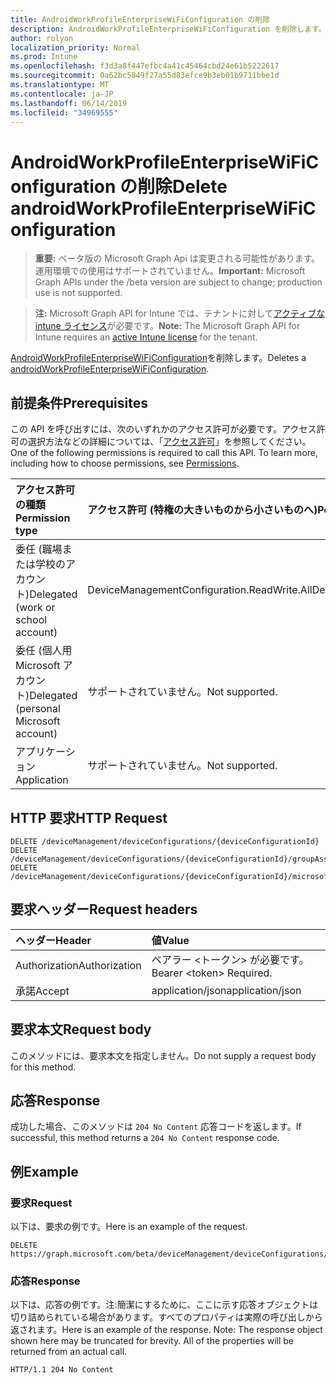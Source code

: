 ```yaml
---
title: AndroidWorkProfileEnterpriseWiFiConfiguration の削除
description: AndroidWorkProfileEnterpriseWiFiConfiguration を削除します。
author: rolyon
localization_priority: Normal
ms.prod: Intune
ms.openlocfilehash: f3d3a8f447efbc4a41c45464cbd24e61b5222617
ms.sourcegitcommit: 0a62bc5849f27a55d83efce9b3eb01b9711bbe1d
ms.translationtype: MT
ms.contentlocale: ja-JP
ms.lasthandoff: 06/14/2019
ms.locfileid: "34969555"
---
```

# <a name="delete-androidworkprofileenterprisewificonfiguration"></a><span data-ttu-id="649dc-103">AndroidWorkProfileEnterpriseWiFiConfiguration の削除</span><span class="sxs-lookup"><span data-stu-id="649dc-103">Delete androidWorkProfileEnterpriseWiFiConfiguration</span></span>

> <span data-ttu-id="649dc-104">**重要:** ベータ版の Microsoft Graph Api は変更される可能性があります。運用環境での使用はサポートされていません。</span><span class="sxs-lookup"><span data-stu-id="649dc-104">**Important:** Microsoft Graph APIs under the /beta version are subject to change; production use is not supported.</span></span>

> <span data-ttu-id="649dc-105">**注:** Microsoft Graph API for Intune では、テナントに対して[アクティブな intune ライセンス](https://go.microsoft.com/fwlink/?linkid=839381)が必要です。</span><span class="sxs-lookup"><span data-stu-id="649dc-105">**Note:** The Microsoft Graph API for Intune requires an [active Intune license](https://go.microsoft.com/fwlink/?linkid=839381) for the tenant.</span></span>

<span data-ttu-id="649dc-106">[AndroidWorkProfileEnterpriseWiFiConfiguration](../resources/intune-deviceconfig-androidworkprofileenterprisewificonfiguration.md)を削除します。</span><span class="sxs-lookup"><span data-stu-id="649dc-106">Deletes a [androidWorkProfileEnterpriseWiFiConfiguration](../resources/intune-deviceconfig-androidworkprofileenterprisewificonfiguration.md).</span></span>

## <a name="prerequisites"></a><span data-ttu-id="649dc-107">前提条件</span><span class="sxs-lookup"><span data-stu-id="649dc-107">Prerequisites</span></span>
<span data-ttu-id="649dc-p101">この API を呼び出すには、次のいずれかのアクセス許可が必要です。アクセス許可の選択方法などの詳細については、「[アクセス許可](/graph/permissions-reference)」を参照してください。</span><span class="sxs-lookup"><span data-stu-id="649dc-p101">One of the following permissions is required to call this API. To learn more, including how to choose permissions, see [Permissions](/graph/permissions-reference).</span></span>

|<span data-ttu-id="649dc-110">アクセス許可の種類</span><span class="sxs-lookup"><span data-stu-id="649dc-110">Permission type</span></span>|<span data-ttu-id="649dc-111">アクセス許可 (特権の大きいものから小さいものへ)</span><span class="sxs-lookup"><span data-stu-id="649dc-111">Permissions (from most to least privileged)</span></span>|
|:---|:---|
|<span data-ttu-id="649dc-112">委任 (職場または学校のアカウント)</span><span class="sxs-lookup"><span data-stu-id="649dc-112">Delegated (work or school account)</span></span>|<span data-ttu-id="649dc-113">DeviceManagementConfiguration.ReadWrite.All</span><span class="sxs-lookup"><span data-stu-id="649dc-113">DeviceManagementConfiguration.ReadWrite.All</span></span>|
|<span data-ttu-id="649dc-114">委任 (個人用 Microsoft アカウント)</span><span class="sxs-lookup"><span data-stu-id="649dc-114">Delegated (personal Microsoft account)</span></span>|<span data-ttu-id="649dc-115">サポートされていません。</span><span class="sxs-lookup"><span data-stu-id="649dc-115">Not supported.</span></span>|
|<span data-ttu-id="649dc-116">アプリケーション</span><span class="sxs-lookup"><span data-stu-id="649dc-116">Application</span></span>|<span data-ttu-id="649dc-117">サポートされていません。</span><span class="sxs-lookup"><span data-stu-id="649dc-117">Not supported.</span></span>|

## <a name="http-request"></a><span data-ttu-id="649dc-118">HTTP 要求</span><span class="sxs-lookup"><span data-stu-id="649dc-118">HTTP Request</span></span>
<!-- {
  "blockType": "ignored"
}
-->
``` http
DELETE /deviceManagement/deviceConfigurations/{deviceConfigurationId}
DELETE /deviceManagement/deviceConfigurations/{deviceConfigurationId}/groupAssignments/{deviceConfigurationGroupAssignmentId}/deviceConfiguration
DELETE /deviceManagement/deviceConfigurations/{deviceConfigurationId}/microsoft.graph.windowsDomainJoinConfiguration/networkAccessConfigurations/{deviceConfigurationId}
```

## <a name="request-headers"></a><span data-ttu-id="649dc-119">要求ヘッダー</span><span class="sxs-lookup"><span data-stu-id="649dc-119">Request headers</span></span>
|<span data-ttu-id="649dc-120">ヘッダー</span><span class="sxs-lookup"><span data-stu-id="649dc-120">Header</span></span>|<span data-ttu-id="649dc-121">値</span><span class="sxs-lookup"><span data-stu-id="649dc-121">Value</span></span>|
|:---|:---|
|<span data-ttu-id="649dc-122">Authorization</span><span class="sxs-lookup"><span data-stu-id="649dc-122">Authorization</span></span>|<span data-ttu-id="649dc-123">ベアラー &lt;トークン&gt; が必要です。</span><span class="sxs-lookup"><span data-stu-id="649dc-123">Bearer &lt;token&gt; Required.</span></span>|
|<span data-ttu-id="649dc-124">承諾</span><span class="sxs-lookup"><span data-stu-id="649dc-124">Accept</span></span>|<span data-ttu-id="649dc-125">application/json</span><span class="sxs-lookup"><span data-stu-id="649dc-125">application/json</span></span>|

## <a name="request-body"></a><span data-ttu-id="649dc-126">要求本文</span><span class="sxs-lookup"><span data-stu-id="649dc-126">Request body</span></span>
<span data-ttu-id="649dc-127">このメソッドには、要求本文を指定しません。</span><span class="sxs-lookup"><span data-stu-id="649dc-127">Do not supply a request body for this method.</span></span>

## <a name="response"></a><span data-ttu-id="649dc-128">応答</span><span class="sxs-lookup"><span data-stu-id="649dc-128">Response</span></span>
<span data-ttu-id="649dc-129">成功した場合、このメソッドは `204 No Content` 応答コードを返します。</span><span class="sxs-lookup"><span data-stu-id="649dc-129">If successful, this method returns a `204 No Content` response code.</span></span>

## <a name="example"></a><span data-ttu-id="649dc-130">例</span><span class="sxs-lookup"><span data-stu-id="649dc-130">Example</span></span>

### <a name="request"></a><span data-ttu-id="649dc-131">要求</span><span class="sxs-lookup"><span data-stu-id="649dc-131">Request</span></span>
<span data-ttu-id="649dc-132">以下は、要求の例です。</span><span class="sxs-lookup"><span data-stu-id="649dc-132">Here is an example of the request.</span></span>
``` http
DELETE https://graph.microsoft.com/beta/deviceManagement/deviceConfigurations/{deviceConfigurationId}
```

### <a name="response"></a><span data-ttu-id="649dc-133">応答</span><span class="sxs-lookup"><span data-stu-id="649dc-133">Response</span></span>
<span data-ttu-id="649dc-p102">以下は、応答の例です。注:簡潔にするために、ここに示す応答オブジェクトは切り詰められている場合があります。すべてのプロパティは実際の呼び出しから返されます。</span><span class="sxs-lookup"><span data-stu-id="649dc-p102">Here is an example of the response. Note: The response object shown here may be truncated for brevity. All of the properties will be returned from an actual call.</span></span>
``` http
HTTP/1.1 204 No Content
```





